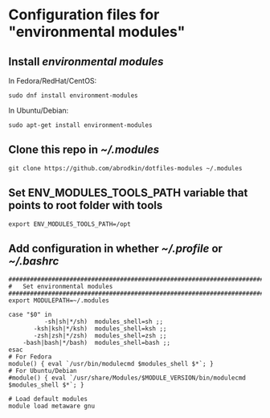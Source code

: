 # Configuration files for "environmental modules" #

## Install *environmental modules* ##
In Fedora/RedHat/CentOS:
```
sudo dnf install environment-modules
```
In Ubuntu/Debian:
```
sudo apt-get install environment-modules
```

## Clone this repo in *~/.modules* ##
```
git clone https://github.com/abrodkin/dotfiles-modules ~/.modules

```

## Set ENV_MODULES_TOOLS_PATH variable that points to root folder with tools
```
export ENV_MODULES_TOOLS_PATH=/opt
```

## Add configuration in whether *~/.profile* or *~/.bashrc* ##
```
################################################################################
#	Set environmental modules	
################################################################################
export MODULEPATH=~/.modules

case "$0" in
          -sh|sh|*/sh)	modules_shell=sh ;;
       -ksh|ksh|*/ksh)	modules_shell=ksh ;;
       -zsh|zsh|*/zsh)	modules_shell=zsh ;;
    -bash|bash|*/bash)	modules_shell=bash ;;
esac
# For Fedora
module() { eval `/usr/bin/modulecmd $modules_shell $*`; }
# For Ubuntu/Debian 
#module() { eval `/usr/share/Modules/$MODULE_VERSION/bin/modulecmd $modules_shell $*`; }

# Load default modules
module load metaware gnu
```
